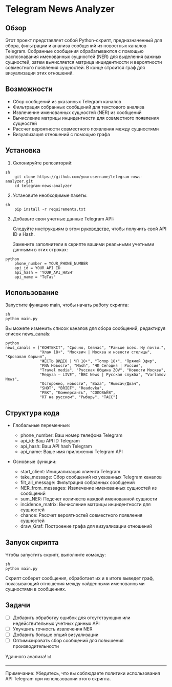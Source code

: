 # Telegram News Analyzer

## Обзор

Этот проект представляет собой Python-скрипт, предназначенный для сбора, фильтрации и анализа сообщений из новостных каналов Telegram. Собранные сообщения обрабатываются с помощью распознавания именованных сущностей (NER) для выделения важных сущностей, затем вычисляется матрица инцидентности и вероятности совместного появления сущностей. В конце строится граф для визуализации этих отношений.

## Возможности

- Сбор сообщений из указанных Telegram каналов
- Фильтрация собранных сообщений для текстового анализа
- Извлечение именованных сущностей (NER) из сообщений
- Вычисление матрицы инцидентности для совместного появления сущностей
- Рассчет вероятности совместного появления между сущностями
- Визуализация отношений с помощью графа

## Установка

1. Склонируйте репозиторий:
```
sh
    git clone https://github.com/yourusername/telegram-news-analyzer.git
    cd telegram-news-analyzer
```  

2. Установите необходимые пакеты:

```   
sh
    pip install -r requirements.txt
```   

3. Добавьте свои учетные данные Telegram API:

    Следуйте инструкциям в этом [руководстве](https://telegra.ph/Instrukciya-po-polucheniyu-Api-id-i-Api-hash-11-03), чтобы получить свой API ID и Hash.

    Замените заполнители в скрипте вашими реальными учетными данными в этих строках:

``` 
python
    phone_number = YOUR_PHONE_NUMBER
    api_id = YOUR_API_ID
    api_hash = 'YOUR_API_HASH'
    api_name = "TeTas"
```   

## Использование

Запустите функцию main, чтобы начать работу скрипта:
```
sh
python main.py
```
Вы можете изменить список каналов для сбора сообщений, редактируя список news_canals:
```
python
news_canals = ["КОНТЕКСТ", "Срочно, Сейчас", "Раньше всех. Ну почти.",
               "Хлам 18+", "Москвич | Москва и новости столицы", "Кровавая барыня", 
               "ЖЕСТЬ ВИДЕО | ЧП 18+", "Топор 18+", "Прямой Эфир",
               "РИА Новости", "Mash", "ЧП Сегодня | Россия",
               "Travel media", "Русская Община ZOV", "Новости Москвы",
               "Медуза — LIVE", "BBC News | Русская служба", "Varlamov News",
               "Осторожно, новости", "Baza", "Ньюсач/Двач",
               "SHOT", "BRIEF", "Readovka",
               "РБК", "Коммерсантъ", "СОЛОВЬЁВ",
               "RT на русском", "Рыбарь", "ТАСС"]
```

## Структура кода

- Глобальные переменные:
  - phone_number: Ваш номер телефона Telegram
  - api_id: Ваш API ID Telegram
  - api_hash: Ваш API hash Telegram
  - api_name: Ваше имя приложения Telegram API

- Основные функции:
  - start_client: Инициализация клиента Telegram
  - take_message: Сбор сообщений из указанных Telegram каналов
  - filt_all_message: Фильтрация собранных сообщений
  - NER_from_messages: Извлечение именованных сущностей из сообщений
  - sum_NER: Подсчет количеств каждой именованной сущности
  - incidence_matrix: Вычисление матрицы инцидентности для сущностей
  - chance: Рассчет вероятностей совместного появления сущностей
  - draw_Graf: Построение графа для визуализации отношений

## Запуск скрипта

Чтобы запустить скрипт, выполните команду:
```
sh
python main.py
```

Скрипт соберет сообщения, обработает их и в итоге выведет граф, показывающий отношения между найденными именованными сущностями в сообщениях.

## Задачи

- [ ] Добавить обработку ошибок для отсутствующих или недействительных учетных данных API
- [ ] Улучшить точность извлечения NER
- [ ] Добавить больше опций визуализации
- [ ] Оптимизировать сбор сообщений для повышения производительности

Удачного анализа! 📊

---

Примечание: Убедитесь, что вы соблюдаете политики использования API Telegram при использовании этого скрипта.